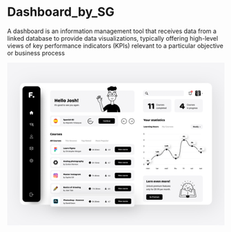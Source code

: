 # Dashboard_by_SG

A dashboard is an information management tool that receives data from a linked database to provide data visualizations, typically offering high-level views of key performance indicators (KPIs) relevant to a particular objective or business process

![dashboard](/img/dashboard/dashboard.png)
